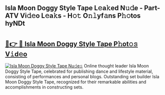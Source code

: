 ## Isla Moon Doggy Style Tape L𝚎a𝚔ed N𝚞𝚍e - Part-ATV Vi𝚍𝚎o L𝚎a𝚔s - H𝚘𝚝 O𝚗𝚕yf𝚊ns P𝚑𝚘tos hyNDt

# <h2><a href="http://kfat4t.oniu.top/?m=Isla+Moon+Doggy+Style+Tape">🔗👉 🔴 Isla Moon Doggy Style Tape P𝚑ot𝚘𝚜 V𝚒d𝚎o</a></h2>

[![Isla Moon Doggy Style Tape Nu𝚍e𝚜](https://i.imgur.com/0qMVB7G.gif)](http://kfat4t.oniu.top/?m=Isla+Moon+Doggy+Style+Tape)
Online thought leader Isla Moon Doggy Style Tape, celebrated for publishing dance and lifestyle material, consisting of performances and personal blogs. Outstanding set builder Isla Moon Doggy Style Tape, recognized for their remarkable abilities and accomplishments in constructing sets.  
